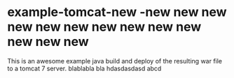 # example-tomcat-new -new new new new new new new new new new new new new

This is an awesome example java build and deploy of the resulting
war file to a tomcat 7 server.
blablabla bla
hdasdasdasd
abcd


